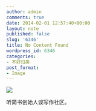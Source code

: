 ```yaml
---
author: admin
comments: true
date: 2014-02-01 12:57:40+00:00
layout: note
published: false
slug: '6346'
title: No Content Found
wordpress_id: 6346
categories:
- 不好归类
post_format:
- Image
---
```


![](http://www.baibanbao.net/wp-content/uploads/2014/02/tumblr_n0bio4r3wE1qz6vj8o1_1280.jpg)

听简书创始人谈写作社区。
